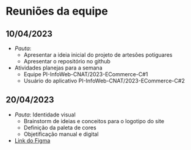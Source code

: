 # Reuniões da equipe

## 10/04/2023
- *Pauta*: 
  - Apresentar a ideia inicial do projeto de artesões potiguares
  - Apresentar o repositório no github
- Atividades planejas para a semana
  - Equipe PI-InfoWeb-CNAT/2023-ECommerce-C#1
  - Usuário do aplicativo PI-InfoWeb-CNAT/2023-ECommerce-C#2

## 20/04/2023
- *Pauta*: Identidade visual
  - Brainstorm de ideias e conceitos para o logotipo do site
  - Definição da paleta de cores
  - Objetificação manual e digital
- [Link do Figma](https://www.figma.com/file/smLaO4DKmJeE6GHaLvg4hu/soul-arte?node-id=0%3A1&t=kqMOhRW91GUcHYlU-1)

